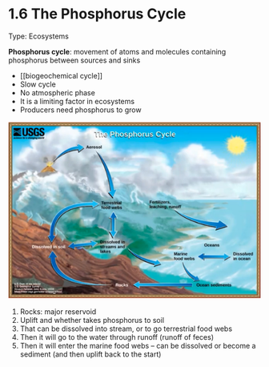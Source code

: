 # 1.6 The Phosphorus Cycle

Type: Ecosystems

**Phosphorus cycle**: movement of atoms and molecules containing phosphorus between sources and sinks
- [[biogeochemical cycle]]
- Slow cycle
- No atmospheric phase
- It is a limiting factor in ecosystems
- Producers need phosphorus to grow

![assets/1%206%20The%20Phosphorus%20Cycle%20c6d81ab081704d8386c177b4430071e2/Screen_Shot_2021-05-15_at_4.14.43_PM.png](../assets/Screen_Shot_2021-05-15_at_4.14.43_PM.png)

1. Rocks: major reservoid
2. Uplift and whether takes phosphorus to soil
3. That can be dissolved into stream, or to go terrestrial food webs
4. Then it will go to the water through runoff (runoff of feces)
5. Then it will enter the marine food webs – can be dissolved or become a sediment (and then uplift back to the start)
